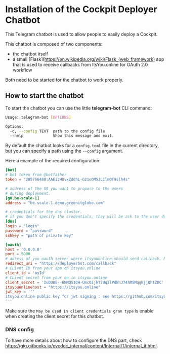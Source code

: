 # Installation of the Cockpit Deployer Chatbot

This Telegram chatbot is used to allow people to easily deploy a Cockpit.

This chatbot is composed of two components:

- the chatbot itself
- a small [Flask](https://en.wikipedia.org/wiki/Flask_(web_framework) app that is used to receive callbacks from ItsYou.online for OAuth 2.0 workflow

Both need to be started for the chatbot to work properly.


## How to start the chatbot

To start the chatbot you can use the little **telegram-bot** CLI command:

```bash
Usage: telegram-bot [OPTIONS]

Options:
  -c, --config TEXT  path to the config file
  --help             Show this message and exit.

```  

By default the chatbot looks for a `config.toml` file in the current directory, but you can specify a path using the `--config` argument.

Here a example of the required configuration:

```toml
[bot]
# bot token from @botfather
token = "205766488:AAEizHUvxZddhL-G21oOM5JL1lmOf9slh4s"

# address of the G8 you want to propose to the users
# during deployment.
[g8.be-scale-1]
address = "be-scale-1.demo.greenitglobe.com"

# credentials for the dns cluster.
# if you don't specify the credentials, they will be ask to the user during deployment
[dns]
login = "login"
password = "password"
sshkey = "path of private key"

[oauth]
host = '0.0.0.0'
port = 5000
# adress of you oauth server where itsyouonline should send callback. Make sure the same URL is used in itsyou.online.
redirect_uri = "https://deployerbot.com/callback"
# CLient ID from your app on itsyou.online
client_id = 'myId'
# CLient secret from your on in itsyou.online
client_secret = 'IuDUBE--6NMQS1OH-UmcOijhT7Uq2lPdWnJ74hMSMqgKjjQhtZDC'
itsyouonlinehost = "https://itsyou.online"
jwt_key = '''
itsyou.online public key for jwt signing : see https://github.com/itsyouonline/identityserver/blob/master/docs/oauth2/jwt.md
'''
```

Make sure the `May be used in client credentials gran type` is enable when creating the client secret for this chatbot.

### DNS config

To have more details about how to configure the DNS part, check https://gig.gitbooks.io/ovcdoc_internal/content/InternalIT/internal_it.html.
